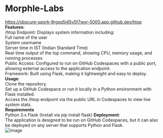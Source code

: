# Morphle-Labs
https://obscure-spork-9rgxq5j45v5f7wxr-5000.app.github.dev/htop<br/>
**Features**:<br/>
/htop Endpoint: Displays system information including:<br/>
Full name of the user<br/>
System username<br/>
Server time in IST (Indian Standard Time)<br/>
Real-time output of the top command, showing CPU, memory usage, and running processes<br/>
Public Access: Configured to run on GitHub Codespaces with a public port, allowing external access to the application endpoint.<br/>
Framework: Built using Flask, making it lightweight and easy to deploy.<br/>
**Usage**:<br/>
Clone the repository.<br/>
Set up a GitHub Codespace or run it locally in a Python environment with Flask installed.<br/>
Access the /htop endpoint via the public URL in Codespaces to view live system stats.<br/>
**Requirements**<br/>
Python 3.x
Flask (Install via pip install flask)
**Deployment**:<br/>
The application is designed to be run on GitHub Codespaces, but it can also be deployed on any server that supports Python and Flask.<br/>
![image](https://github.com/user-attachments/assets/6ec8fa77-887d-48b6-92f2-fb4dfdc04564)
